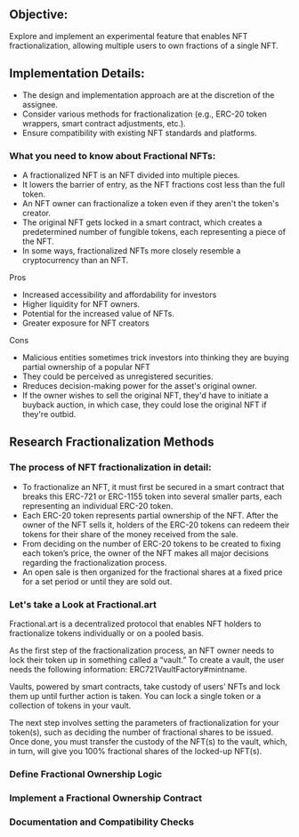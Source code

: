## Objective:

Explore and implement an experimental feature that enables NFT fractionalization, allowing multiple users to own fractions of a single NFT.

## Implementation Details:

- The design and implementation approach are at the discretion of the assignee.
- Consider various methods for fractionalization (e.g., ERC-20 token wrappers, smart contract adjustments, etc.).
- Ensure compatibility with existing NFT standards and platforms.

### What you need to know about Fractional NFTs:
- A fractionalized NFT is an NFT divided into multiple pieces. 
- It lowers the barrier of entry, as the NFT fractions cost less than the full token.
- An NFT owner can fractionalize a token even if they aren't the token's creator.
- The original NFT gets locked in a smart contract, which creates a predetermined number of fungible tokens, each representing a piece of the NFT.
- In some ways, fractionalized NFTs more closely resemble a cryptocurrency than an NFT.

Pros 
- Increased accessibility and affordability for investors
- Higher liquidity for NFT owners. 
- Potential for the increased value of NFTs. 
- Greater exposure for NFT creators

Cons
- Malicious entities sometimes trick investors into thinking they are buying partial ownership of a popular NFT
- They could be perceived as unregistered securities.
- Rreduces decision-making power for the asset's original owner. 
- If the owner wishes to sell the original NFT, they'd have to initiate a buyback auction, in which case, they could lose the original NFT if they're outbid.


## Research Fractionalization Methods

### The process of NFT fractionalization in detail:

- To fractionalize an NFT, it must first be secured in a smart contract that breaks this ERC-721 or ERC-1155 token into several smaller parts, each representing an individual ERC-20 token.
- Each ERC-20 token represents partial ownership of the NFT. After the owner of the NFT sells it, holders of the ERC-20 tokens can redeem their tokens for their share of the money received from the sale.
- From deciding on the number of ERC-20 tokens to be created to fixing each token’s price, the owner of the NFT makes all major decisions regarding the fractionalization process.
- An open sale is then organized for the fractional shares at a fixed price for a set period or until they are sold out.


### Let's take a Look at Fractional.art

Fractional.art is a decentralized protocol that enables NFT holders to fractionalize tokens individually or on a pooled basis.

As the first step of the fractionalization process, an NFT owner needs to lock their token up in something called a “vault.” To create a vault, the user needs the following information: ERC721VaultFactory#mintname.

Vaults, powered by smart contracts, take custody of users’ NFTs and lock them up until further action is taken. You can lock a single token or a collection of tokens in your vault.

The next step involves setting the parameters of fractionalization for your token(s), such as deciding the number of fractional shares to be issued. Once done, you must transfer the custody of the NFT(s) to the vault, which, in turn, will give you 100% fractional shares of the locked-up NFT(s).



### Define Fractional Ownership Logic

### Implement a Fractional Ownership Contract

### Documentation and Compatibility Checks 